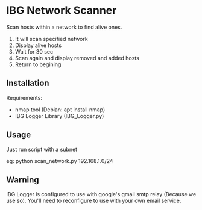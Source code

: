 # IBG Network Scanner

Scan hosts within a network to find alive ones. 

1. It will scan specified network
2. Display alive hosts
3. Wait for 30 sec
4. Scan again and display removed and added hosts
5. Return to begining

## Installation
Requirements:
* nmap tool (Debian: apt install nmap)
* IBG Logger Library (IBG_Logger.py)

## Usage
Just run script with a subnet 

eg: python scan_network.py 192.168.1.0/24

## Warning
IBG Logger is configured to use with google's gmail smtp relay (Because we use so). You'll need to reconfigure to use with your own email service.
